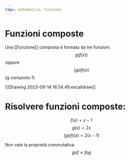 ```yaml
---
tags: matematica, funzione
---
```

# Funzioni composte
Una [[funzione]] composta è formata da tre funzioni.
$$
g(f(x))
$$
oppure 
$$
(gof)(x)
$$
(g composto f)

![[Drawing 2023-09-14 16.54.49.excalidraw]]

# Risolvere funzioni composte:
$$
f(x)=x-1
$$
$$
g(x)=2x
$$
$$
(gof)(x)=2(x-1)
$$

Non vale la proprietà commutativa:
$$
gof≠fog
$$
